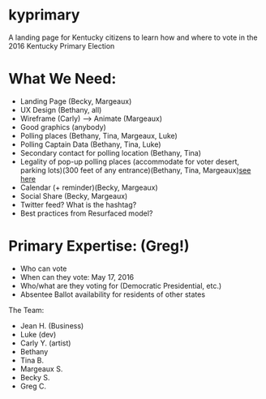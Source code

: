 # kyprimary
A landing page for Kentucky citizens to learn how and where to vote in the 2016 Kentucky Primary Election

# What We Need:

* Landing Page (Becky, Margeaux)
* UX Design (Bethany, all)
* Wireframe (Carly) --> Animate (Margeaux)
* Good graphics (anybody)
* Polling places (Bethany, Tina, Margeaux, Luke)
* Polling Captain Data (Bethany, Tina, Luke)
* Secondary contact for polling location (Bethany, Tina)
* Legality of pop-up polling places (accommodate for voter desert, parking lots)(300 feet of any entrance)(Bethany, Tina, Margeaux)[see here](https://www.supportthevoter.gov/files/2013/12/state-laws-polling-place-electioneering-102912.pdf)
* Calendar (+ reminder)(Becky, Margeaux)
* Social Share (Becky, Margeaux)
* Twitter feed? What is the hashtag?
* Best practices from Resurfaced model?

# Primary Expertise: (Greg!)
* Who can vote
* When can they vote: May 17, 2016
* Who/what are they voting for (Democratic Presidential, etc.)
* Absentee Ballot availability for residents of other states

The Team:
* Jean H. (Business)
* Luke (dev)
* Carly Y. (artist)
* Bethany
* Tina B.
* Margeaux S.
* Becky S.
* Greg C.
